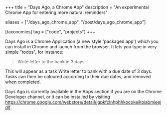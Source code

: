 +++
title = "Days Ago, a Chrome App"
description = "An experimental Chrome App for entering more natural reminders"

aliases = ["/days_ago_chrome_app", "/post/days_ago_chrome_app"]

[taxonomies]
tag = ["code", "projects"]
+++

Days Ago is a Chrome Application (a new style 'packaged app') which you can
install in Chrome and launch from the browser. It lets you type in very simple
"todos", for instance:

> Write letter to the bank in 3 days

This will appear as a task Write letter to bank with a due date of 3 days. Tasks
can then be coloured according to their due dates, and removed when completed.

Days Ago is currently available in the Apps section if you are on the Chrome
Developer channel, or it can be installed by visiting
https://chrome.google.com/webstore/detail/jgpkfclnhphhkocokeikoiabmjeejdlf.
